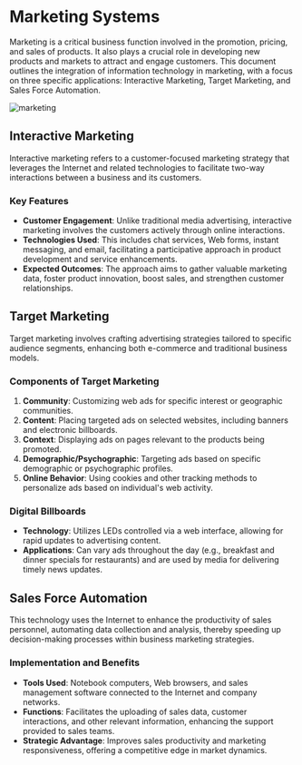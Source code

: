 # Marketing Systems

Marketing is a critical business function involved in the promotion, pricing, and sales of products. It also plays a crucial role in developing new products and markets to attract and engage customers. This document outlines the integration of information technology in marketing, with a focus on three specific applications: Interactive Marketing, Target Marketing, and Sales Force Automation.

![marketing](https://github.com/Collegehive/Notes/assets/159722383/605a3957-1f02-4017-ad72-f4e54a76fd1d)



## Interactive Marketing

Interactive marketing refers to a customer-focused marketing strategy that leverages the Internet and related technologies to facilitate two-way interactions between a business and its customers.

### Key Features

- **Customer Engagement**: Unlike traditional media advertising, interactive marketing involves the customers actively through online interactions.
- **Technologies Used**: This includes chat services, Web forms, instant messaging, and email, facilitating a participative approach in product development and service enhancements.
- **Expected Outcomes**: The approach aims to gather valuable marketing data, foster product innovation, boost sales, and strengthen customer relationships.

## Target Marketing

Target marketing involves crafting advertising strategies tailored to specific audience segments, enhancing both e-commerce and traditional business models.

### Components of Target Marketing

1. **Community**: Customizing web ads for specific interest or geographic communities.
2. **Content**: Placing targeted ads on selected websites, including banners and electronic billboards.
3. **Context**: Displaying ads on pages relevant to the products being promoted.
4. **Demographic/Psychographic**: Targeting ads based on specific demographic or psychographic profiles.
5. **Online Behavior**: Using cookies and other tracking methods to personalize ads based on individual's web activity.

### Digital Billboards

- **Technology**: Utilizes LEDs controlled via a web interface, allowing for rapid updates to advertising content.
- **Applications**: Can vary ads throughout the day (e.g., breakfast and dinner specials for restaurants) and are used by media for delivering timely news updates.

## Sales Force Automation

This technology uses the Internet to enhance the productivity of sales personnel, automating data collection and analysis, thereby speeding up decision-making processes within business marketing strategies.

### Implementation and Benefits

- **Tools Used**: Notebook computers, Web browsers, and sales management software connected to the Internet and company networks.
- **Functions**: Facilitates the uploading of sales data, customer interactions, and other relevant information, enhancing the support provided to sales teams.
- **Strategic Advantage**: Improves sales productivity and marketing responsiveness, offering a competitive edge in market dynamics.

